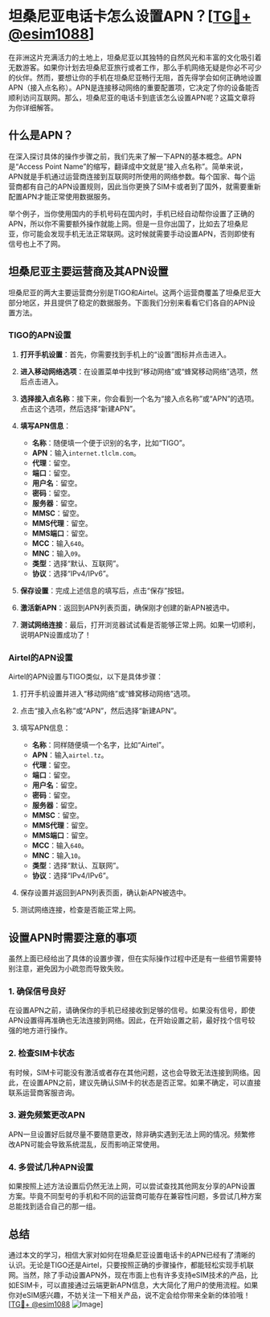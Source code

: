 # 坦桑尼亚电话卡怎么设置APN？[[TG💪+ @esim1088](https://t.me/s/esim1088)]

在非洲这片充满活力的土地上，坦桑尼亚以其独特的自然风光和丰富的文化吸引着无数游客。如果你计划去坦桑尼亚旅行或者工作，那么手机网络无疑是你必不可少的伙伴。然而，要想让你的手机在坦桑尼亚畅行无阻，首先得学会如何正确地设置APN（接入点名称）。APN是连接移动网络的重要配置项，它决定了你的设备能否顺利访问互联网。那么，坦桑尼亚的电话卡到底该怎么设置APN呢？这篇文章将为你详细解答。

## 什么是APN？

在深入探讨具体的操作步骤之前，我们先来了解一下APN的基本概念。APN是“Access Point Name”的缩写，翻译成中文就是“接入点名称”。简单来说，APN就是手机通过运营商连接到互联网时所使用的网络参数。每个国家、每个运营商都有自己的APN设置规则，因此当你更换了SIM卡或者到了国外，就需要重新配置APN才能正常使用数据服务。

举个例子，当你使用国内的手机号码在国内时，手机已经自动帮你设置了正确的APN，所以你不需要额外操作就能上网。但是一旦你出国了，比如去了坦桑尼亚，你可能会发现手机无法正常联网。这时候就需要手动设置APN，否则即使有信号也上不了网。

## 坦桑尼亚主要运营商及其APN设置

坦桑尼亚的两大主要运营商分别是TIGO和Airtel。这两个运营商覆盖了坦桑尼亚大部分地区，并且提供了稳定的数据服务。下面我们分别来看看它们各自的APN设置方法。

### TIGO的APN设置

1. **打开手机设置**：首先，你需要找到手机上的“设置”图标并点击进入。
   
2. **进入移动网络选项**：在设置菜单中找到“移动网络”或“蜂窝移动网络”选项，然后点击进入。

3. **选择接入点名称**：接下来，你会看到一个名为“接入点名称”或“APN”的选项。点击这个选项，然后选择“新建APN”。

4. **填写APN信息**：
   - **名称**：随便填一个便于识别的名字，比如“TIGO”。
   - **APN**：输入`internet.tlclm.com`。
   - **代理**：留空。
   - **端口**：留空。
   - **用户名**：留空。
   - **密码**：留空。
   - **服务器**：留空。
   - **MMSC**：留空。
   - **MMS代理**：留空。
   - **MMS端口**：留空。
   - **MCC**：输入`640`。
   - **MNC**：输入`09`。
   - **类型**：选择“默认、互联网”。
   - **协议**：选择“IPv4/IPv6”。

5. **保存设置**：完成上述信息的填写后，点击“保存”按钮。

6. **激活新APN**：返回到APN列表页面，确保刚才创建的新APN被选中。

7. **测试网络连接**：最后，打开浏览器试试看是否能够正常上网。如果一切顺利，说明APN设置成功了！

### Airtel的APN设置

Airtel的APN设置与TIGO类似，以下是具体步骤：

1. 打开手机设置并进入“移动网络”或“蜂窝移动网络”选项。

2. 点击“接入点名称”或“APN”，然后选择“新建APN”。

3. 填写APN信息：
   - **名称**：同样随便填一个名字，比如“Airtel”。
   - **APN**：输入`airtel.tz`。
   - **代理**：留空。
   - **端口**：留空。
   - **用户名**：留空。
   - **密码**：留空。
   - **服务器**：留空。
   - **MMSC**：留空。
   - **MMS代理**：留空。
   - **MMS端口**：留空。
   - **MCC**：输入`640`。
   - **MNC**：输入`10`。
   - **类型**：选择“默认、互联网”。
   - **协议**：选择“IPv4/IPv6”。

4. 保存设置并返回到APN列表页面，确认新APN被选中。

5. 测试网络连接，检查是否能正常上网。

## 设置APN时需要注意的事项

虽然上面已经给出了具体的设置步骤，但在实际操作过程中还是有一些细节需要特别注意，避免因为小疏忽而导致失败。

### 1. 确保信号良好

在设置APN之前，请确保你的手机已经接收到足够的信号。如果没有信号，即使APN设置得再准确也无法连接到网络。因此，在开始设置之前，最好找个信号较强的地方进行操作。

### 2. 检查SIM卡状态

有时候，SIM卡可能没有激活或者存在其他问题，这也会导致无法连接到网络。因此，在设置APN之前，建议先确认SIM卡的状态是否正常。如果不确定，可以直接联系运营商客服咨询。

### 3. 避免频繁更改APN

APN一旦设置好后就尽量不要随意更改，除非确实遇到无法上网的情况。频繁修改APN可能会导致系统混乱，反而影响正常使用。

### 4. 多尝试几种APN设置

如果按照上述方法设置后仍然无法上网，可以尝试查找其他网友分享的APN设置方案。毕竟不同型号的手机和不同的运营商可能存在兼容性问题，多尝试几种方案总能找到适合自己的那一组。

## 总结

通过本文的学习，相信大家对如何在坦桑尼亚设置电话卡的APN已经有了清晰的认识。无论是TIGO还是Airtel，只要按照正确的步骤操作，都能轻松实现手机联网。当然，除了手动设置APN外，现在市面上也有许多支持eSIM技术的产品，比如ESIM卡，可以直接通过云端更新APN信息，大大简化了用户的使用流程。如果你对eSIM感兴趣，不妨关注一下相关产品，说不定会给你带来全新的体验哦！[[TG💪+ @esim1088](https://t.me/s/esim1088) ![Image](https://i.postimg.cc/4NQfJmqS/Snipaste-2025-05-13-00-14-12.png)]